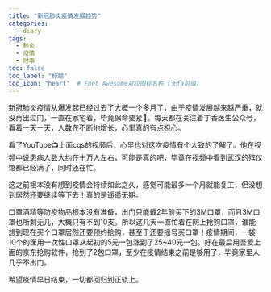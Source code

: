 ```yaml
---
title: "新冠肺炎疫情发展趋势"
categories:
  - diary
tags:
  - 肺炎
  - 疫情
  - 时事
toc: false
toc_label: "标题"
toc_icon: "heart"  # Font Awesome对应图标名称 (无fa前缀)	
---
```

新冠肺炎疫情从爆发起已经过去了大概一个多月了，由于疫情发展越来越严重，就没再出过门，一直在家宅着，毕竟保命要紧:dog:。每天都在关注着丁香医生公众号，看着一天一天，人数在不断地增长，心里真的有点担心。<br>

看了YouTube:tv:上面cqs的视频后，心里也对这次疫情有个大致的了解了。他在视频中说患病人数大约在十万人左右，可能是真的吧，毕竟在视频中看到武汉的殡仪馆都已经满了，同时还在忙。<br>

这之前根本没有想到疫情会持续如此之久，感觉可能最多一个月就能复工，但没想到居然还要继续等下去！真的是遥遥无期。<br>

口罩酒精等防疫物品根本没有准备，出门只能戴2年前买下的3M口罩，而且3M口罩也所剩无几，大概只有不到10支。所以这几天一直忙着在网上抢购口罩，谁能想到现在买个口罩居然还要预约抢购，甚至于还要摇号买口罩！疫情期间，一袋10个的医用一次性口罩从起初的5元一包涨到了25~40元一包。好在最后用吾爱上面的京东抢购软件，抢到了2包口罩，至少在疫情结束之前是够用了，毕竟家里人几乎不出门。<br>

希望疫情早日结束，一切都回归到正轨上。